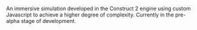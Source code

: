 An immersive simulation developed in the Construct 2 engine using custom Javascript to achieve a higher degree of complexity. Currently in the pre-alpha stage of development.
